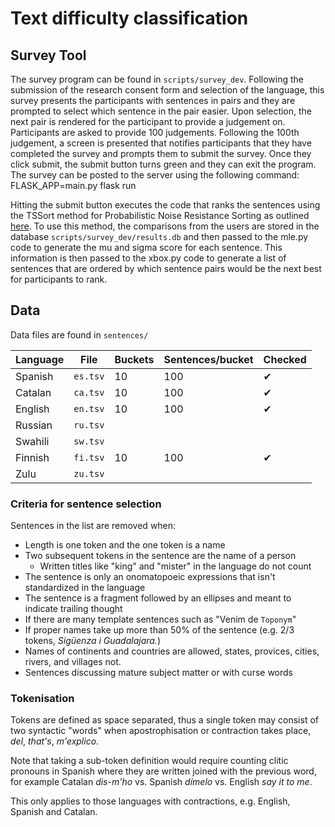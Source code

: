 # Text difficulty classification

## Survey Tool
The survey program can be found in `scripts/survey_dev`. Following the submission of the research consent form and selection of the language, this survey presents the participants with sentences in pairs and they are prompted to select which sentence in the pair easier. Upon selection, the next pair is rendered for the participant to provide a judgement on. Participants are asked to provide 100 judgements. Following the 100th judgement, a screen is presented that notifies participants that they have completed the survey and prompts them to submit the survey. Once they click submit, the submit button turns green and they can exit the program. The survey can be posted to the server using the following command: 
FLASK_APP=main.py flask run

Hitting the submit button executes the code that ranks the sentences using the TSSort method for Probabilistic Noise Resistance Sorting as outlined [here](https://www.arxiv-vanity.com/papers/1606.05289/). To use this method, the comparisons from the users are stored in the database `scripts/survey_dev/results.db` and then passed to the mle.py code to generate the mu and sigma score for each sentence. This information is then passed to the xbox.py code to generate a list of sentences that are ordered by which sentence pairs would be the next best for participants to rank.

## Data

Data files are found in `sentences/`

| Language | File     | Buckets | Sentences/bucket | Checked | 
|----------|----------|---------|------------------|---------|
| Spanish  | `es.tsv` | 10      | 100              |  ✔      | 
| Catalan  | `ca.tsv` | 10      | 100              |  ✔      | 
| English  | `en.tsv` | 10      | 100              |  ✔      |
| Russian  | `ru.tsv` |         |                  |         |
| Swahili  | `sw.tsv` |         |                  |         |
| Finnish  | `fi.tsv` | 10      | 100              |  ✔      |
| Zulu     | `zu.tsv` |         |                  |         |

### Criteria for sentence selection

Sentences in the list are removed when:  
* Length is one token and the one token is a name  
* Two subsequent tokens in the sentence are the name of a person 
  * Written titles like "king" and "mister" in the language do not count
* The sentence is only an onomatopoeic expressions that isn't standardized in the language  
* The sentence is a fragment followed by an ellipses and meant to indicate trailing thought
* If there are many template sentences such as "Venim de `Toponym`"
* If proper names take up more than 50% of the sentence (e.g. 2/3 tokens, *Sigüenza i Guadalajara.*)
* Names of continents and countries are allowed, states, provices, cities, rivers, and villages not.
* Sentences discussing mature subject matter or with curse words

### Tokenisation

Tokens are defined as space separated, thus a single token may consist
of two syntactic "words" when apostrophisation or contraction takes place, 
*del*, *that's*, *m'explico*.

Note that taking a sub-token definition would require counting clitic pronouns in Spanish
where they are written joined with the previous word, for example Catalan *dis-m'ho* vs. 
Spanish *dímelo* vs. English *say it to me*.

This only applies to those languages with contractions, e.g. English, Spanish and Catalan.
